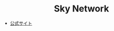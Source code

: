 <div align="center">
  <h1>Sky Network</h1>
</div>

- [公式サイト](https://sites.google.com/view/sky-network-web/top?authuser=0)
